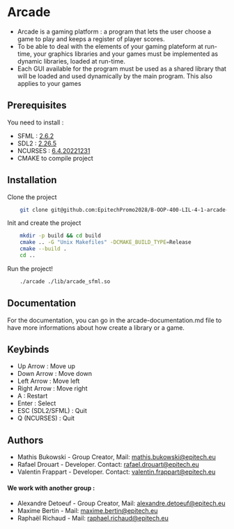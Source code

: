 
# Arcade

- Arcade is a gaming platform : a program that lets the user choose a game to play and keeps a register of player scores.
- To be able to deal with the elements of your gaming plateform at run-time, your graphics libraries and your games must be implemented as dynamic libraries, loaded at run-time.
- Each GUI available for the program must be used as a shared library that will be loaded and used dynamically by the main program. This also applies to your games

## Prerequisites

You need to install :

- SFML : [2.6.2](https://www.sfml-dev.org/fr/)
- SDL2 : [2.26.5](https://www.libsdl.org/)
- NCURSES : [6.4.20221231](https://github.com/mirror/ncurses/blob/master/INSTALL)
- CMAKE to compile project
## Installation

Clone the project

```bash
    git clone git@github.com:EpitechPromo2028/B-OOP-400-LIL-4-1-arcade-mathis.bukowski.git arcade
```

Init and create the project

```bash
    mkdir -p build && cd build
    cmake .. -G "Unix Makefiles" -DCMAKE_BUILD_TYPE=Release
    cmake --build .
    cd ..
```

Run the project!

```bash
    ./arcade ./lib/arcade_sfml.so
```

## Documentation

For the documentation, you can go in the arcade-documentation.md file to have more informations about how create a library or a game.

## Keybinds
- Up Arrow : Move up
- Down Arrow : Move down
- Left Arrow : Move left
- Right Arrow : Move right
- A : Restart
- Enter : Select
- ESC (SDL2/SFML) : Quit
- Q (NCURSES) : Quit

## Authors

- Mathis Bukowski - Group Creator, Mail: mathis.bukowski@epitech.eu
- Rafael Drouart - Developer. Contact: rafael.drouart@epitech.eu
- Valentin Frappart - Developer. Contact: valentin.frappart@epitech.eu

#### We work with another group :
- Alexandre Detoeuf - Group Creator, Mail: alexandre.detoeuf@epitech.eu
- Maxime Bertin - Mail: maxime.bertin@epitech.eu
- Raphaël Richaud - Mail: raphael.richaud@epitech.eu

